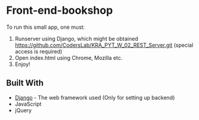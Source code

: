 # Front-end-bookshop

To run this small app, one must:

1. Runserver using Django, which might be obtained https://github.com/CodersLab/KRA_PYT_W_02_REST_Server.git (special access is required)
2. Open index.html using Chrome, Mozilla etc.
3. Enjoy!


## Built With

* [Django](https://www.djangoproject.com/download/) - The web framework used (Only for setting up backend)
* JavaScript
* jQuery

